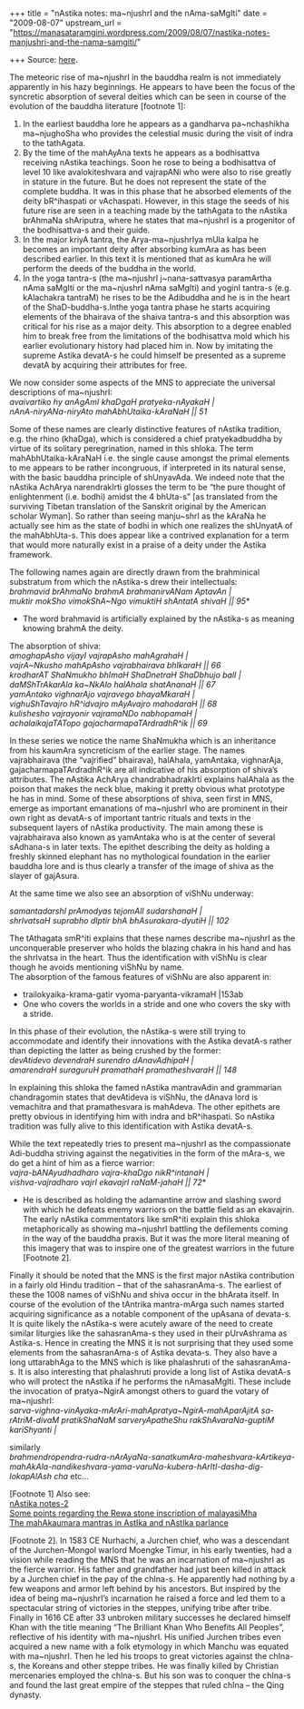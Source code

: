 +++
title = "nAstika notes: ma~njushrI and the nAma-saMgIti"
date = "2009-08-07"
upstream_url = "https://manasataramgini.wordpress.com/2009/08/07/nastika-notes-manjushri-and-the-nama-samgiti/"

+++
Source: [here](https://manasataramgini.wordpress.com/2009/08/07/nastika-notes-manjushri-and-the-nama-samgiti/).

The meteoric rise of ma\~njushrI in the bauddha realm is not immediately apparently in his hazy beginnings. He appears to have been the focus of the syncretic absorption of several deities which can be seen in course of the evolution of the bauddha literature \[footnote 1\]:  
1) In the earliest bauddha lore he appears as a gandharva pa\~nchashikha ma\~njughoSha who provides the celestial music during the visit of indra to the tathAgata.  
2) By the time of the mahAyAna texts he appears as a bodhisattva receiving nAstika teachings. Soon he rose to being a bodhisattva of level 10 like avalokiteshvara and vajrapANi who were also to rise greatly in stature in the future. But he does not represent the state of the complete buddha. It was in this phase that he absorbed elements of the deity bR^ihaspati or vAchaspati. However, in this stage the seeds of his future rise are seen in a teaching made by the tathAgata to the nAstika brAhmaNa shAriputra, where he states that ma\~njushrI is a progenitor of the bodhisattva-s and their guide.  
3) In the major kriyA tantra, the Arya-ma\~njushrIya mUla kalpa he becomes an important deity after absorbing kumAra as has been described earlier. In this text it is mentioned that as kumAra he will perform the deeds of the buddha in the world.  
4) In the yoga tantra-s (the ma\~njushrI j\~nana-sattvasya paramArtha nAma saMgIti or the ma\~njushrI nAma saMgIti) and yoginI tantra-s (e.g. kAlachakra tantraM) he rises to be the Adibuddha and he is in the heart of the ShaD-buddha-s.Inthe yoga tantra phase he starts acquiring elements of the bhairava of the shaiva tantra-s and this absorption was critical for his rise as a major deity. This absorption to a degree enabled him to break free from the limitations of the bodhisattva mold which his earlier evolutionary history had placed him in. Now by imitating the supreme Astika devatA-s he could himself be presented as a supreme devatA by acquiring their attributes for free.

We now consider some aspects of the MNS to appreciate the universal descriptions of ma\~njushrI:  
*avaivartiko hy anAgAmI khaDgaH pratyeka-nAyakaH \|  
nAnA-niryANa-niryAto mahAbhUtaika-kAraNaH \|\| 51*

Some of these names are clearly distinctive features of nAstika tradition, e.g. the rhino (khaDga), which is considered a chief pratyekadbuddha by virtue of its solitary peregrination, named in this shloka. The term mahAbhUtaika-kAraNaH i.e. the single cause amongst the primal elements to me appears to be rather incongruous, if interpreted in its natural sense, with the basic bauddha principle of shUnyavAda. We indeed note that the nAstika AchArya narendrakIrti glosses the term to be “the pure thought of enlightenment (i.e. bodhi) amidst the 4 bhUta-s” \[as translated from the surviving Tibetan translation of the Sanskrit original by the American scholar Wyman\]. So rather than seeing manju\~shrI as the kAraNa he actually see him as the state of bodhi in which one realizes the shUnyatA of the mahAbhUta-s. This does appear like a contrived explanation for a term that would more naturally exist in a praise of a deity under the Astika framework.

The following names again are directly drawn from the brahminical substratum from which the nAstika-s drew their intellectuals:  
*brahmavid brAhmaNo brahmA brahmanirvANam AptavAn \|  
muktir mokSho vimokShA\~Ngo vimuktiH shAntatA shivaH \|\| 95**  
* The word brahmavid is artificially explained by the nAstika-s as
meaning knowing brahmA the deity.

The absorption of shiva:  
*amoghapAsho vijayI vajrapAsho mahAgrahaH \|  
vajrA\~Nkusho mahApAsho vajrabhairava bhIkaraH \|\| 66  
krodharAT ShaNmukho bhImaH ShaDnetraH ShaDbhujo balI \|  
daMShTrAkarAla ka\~NkAlo halAhala shatAnanaH \|\| 67  
yamAntako vighnarAjo vajravego bhayaMkaraH \|  
vighuShTavajro hR^idvajro mAyAvajro mahodaraH \|\| 68  
kulishesho vajrayonir vajramaNDo nabhopamaH \|  
achalaikajaTATopo gajacharmapaTArdradhR^ik \|\| 69*

In these series we notice the name ShaNmukha which is an inheritance from his kaumAra syncreticism of the earlier stage. The names vajrabhairava (the “vajrified” bhairava), halAhala, yamAntaka, vighnarAja, gajacharmapaTArdradhR^ik are all indicative of his absorption of shiva’s attributes. The nAstika AchArya chandrabhadrakIrti explains halAhala as the poison that makes the neck blue, making it pretty obvious what prototype he has in mind. Some of these absorptions of shiva, seen first in MNS, emerge as important emanations of ma\~njushrI who are prominent in their own right as devatA-s of important tantric rituals and texts in the subsequent layers of nAstika productivity. The main among these is vajrabhairava also known as yamAntaka who is at the center of several sAdhana-s in later texts. The epithet describing the deity as holding a freshly skinned elephant has no mythological foundation in the earlier bauddha lore and is thus clearly a transfer of the image of shiva as the slayer of gajAsura.

At the same time we also see an absorption of viShNu underway:

*samantadarshI prAmodyas tejomAlI sudarshanaH \|  
shrIvatsaH suprabho dIptir bhA bhAsurakara-dyutiH \|\| 102*

The tAthagata smR^iti explains that these names describe ma\~njushrI as the unconquerable preserver who holds the blazing chakra in his hand and has the shrIvatsa in the heart. Thus the identification with viShNu is clear though he avoids mentioning viShNu by name.  
The absorption of the famous features of viShNu are also apparent in:  
* trailokyaika-krama-gatir vyoma-paryanta-vikramaH \|153ab  
* One who covers the worlds in a stride and one who covers the sky with
a stride.

In this phase of their evolution, the nAstika-s were still trying to accommodate and identify their innovations with the Astika devatA-s rather than depicting the latter as being crushed by the former:  
*devAtidevo devendraH surendro dAnavAdhipaH \|  
amarendraH suraguruH pramathaH pramatheshvaraH \|\| 148*

In explaining this shloka the famed nAstika mantravAdin and grammarian chandragomin states that devAtideva is viShNu, the dAnava lord is vemachitra and that pramathesvara is mahAdeva. The other epithets are pretty obvious in identifying him with indra and bR^ihaspati. So nAstika tradition was fully alive to this identification with Astika devatA-s.

While the text repeatedly tries to present ma\~njushrI as the compassionate Adi-buddha striving against the negativities in the form of the mAra-s, we do get a hint of him as a fierce warrior:  
*vajra-bANAyudhadharo vajra-khaDgo nikR^intanaH \|  
vishva-vajradharo vajrI ekavajrI raNaM-jahaH \|\| 72**  
* He is described as holding the adamantine arrow and slashing sword
with which he defeats enemy warriors on the battle field as an ekavajrin. The early nAstika commentators like smR^iti explain this shloka metaphorically as showing ma\~njushrI battling the defilements coming in the way of the bauddha praxis. But it was the more literal meaning of this imagery that was to inspire one of the greatest warriors in the future \[Footnote 2\].

Finally it should be noted that the MNS is the first major nAstika contribution in a fairly old Hindu tradition – that of the sahasranAma-s. The earliest of these the 1008 names of viShNu and shiva occur in the bhArata itself. In course of the evolution of the tAntrika mantra-mArga such names started acquiring significance as a notable component of the upAsana of devata-s. It is quite likely the nAstika-s were acutely aware of the need to create similar liturgies like the sahasranAma-s they used in their pUrvAshrama as Astika-s. Hence in creating the MNS it is not surprising that they used some elements from the sahasranAma-s of Astika devata-s. They also have a long uttarabhAga to the MNS which is like phalashruti of the sahasranAma-s. It is also interesting that phalashruti provide a long list of Astika devatA-s who will protect the nAstika if he performs the nAmasaMgIti. These include the invocation of pratya\~NgirA amongst others to guard the votary of ma\~njushrI:  
*sarva-vighna-vinAyaka-mArAri-mahApratya\~NgirA-mahAparAjitA
sa-rAtriM-divaM pratikShaNaM sarveryApatheShu rakShAvaraNa-guptiM kariShyanti \|*

similarly  
*brahmendropendra-rudra-nArAyaNa-sanatkumAra-maheshvara-kArtikeya-mahAkAla-nandikeshvara-yama-varuNa-kubera-hArItI-dasha-dig-lokapAlAsh
cha* etc…

\[Footnote 1\] Also see:  
[nAstika notes-2](https://manasataramgini.wordpress.com/2009/02/16/nastika-notes-2/)  
[Some points regarding the Rewa stone inscription of malayasiMha](https://manasataramgini.wordpress.com/2008/08/09/some-points-regarding-the-rewa-stone-inscription-of-malayasimha/)  
[The mahAkaumara mantras in AstIka and nAstIka parlance](https://manasataramgini.wordpress.com/2006/09/06/the-mahakaumara-mantras-in-astika-and-nastika-parlance/)

\[Footnote 2\]. In 1583 CE Nurhachi, a Jurchen chief, who was a descendant of the Jurchen-Mongol warlord Moengke Timur, in his early twenties, had a vision while reading the MNS that he was an incarnation of ma\~njushrI as the fierce warrior. His father and grandfather had just been killed in attack by a Jurchen chief in the pay of the chIna-s. He apparently had nothing by a few weapons and armor left behind by his ancestors. But inspired by the idea of being ma\~njushrI’s incarnation he raised a force and led them to a spectacular string of victories in the steppes, unifying tribe after tribe. Finally in 1616 CE after 33 unbroken military successes he declared himself Khan with the title meaning “The Brilliant Khan Who Benefits All Peoples”, reflective of his identity with ma\~njushrI. His unified Jurchen tribes even acquired a new name with a folk etymology in which Manchu was equated with ma\~njushrI. Then he led his troops to great victories against the chIna-s, the Koreans and other steppe tribes. He was finally killed by Christian mercenaries employed the chIna-s. But his son was to conquer the chIna-s and found the last great empire of the steppes that ruled chIna – the Qing dynasty.

